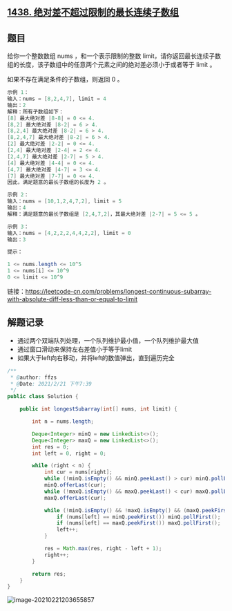 ## [1438. 绝对差不超过限制的最长连续子数组](https://leetcode-cn.com/problems/longest-continuous-subarray-with-absolute-diff-less-than-or-equal-to-limit/)

## 题目

给你一个整数数组 nums ，和一个表示限制的整数 limit，请你返回最长连续子数组的长度，该子数组中的任意两个元素之间的绝对差必须小于或者等于 limit 。

如果不存在满足条件的子数组，则返回 0 。

```java
示例 1：
输入：nums = [8,2,4,7], limit = 4
输出：2 
解释：所有子数组如下：
[8] 最大绝对差 |8-8| = 0 <= 4.
[8,2] 最大绝对差 |8-2| = 6 > 4. 
[8,2,4] 最大绝对差 |8-2| = 6 > 4.
[8,2,4,7] 最大绝对差 |8-2| = 6 > 4.
[2] 最大绝对差 |2-2| = 0 <= 4.
[2,4] 最大绝对差 |2-4| = 2 <= 4.
[2,4,7] 最大绝对差 |2-7| = 5 > 4.
[4] 最大绝对差 |4-4| = 0 <= 4.
[4,7] 最大绝对差 |4-7| = 3 <= 4.
[7] 最大绝对差 |7-7| = 0 <= 4. 
因此，满足题意的最长子数组的长度为 2 。

示例 2：
输入：nums = [10,1,2,4,7,2], limit = 5
输出：4 
解释：满足题意的最长子数组是 [2,4,7,2]，其最大绝对差 |2-7| = 5 <= 5 。

示例 3：
输入：nums = [4,2,2,2,4,4,2,2], limit = 0
输出：3
```

```java
提示：

1 <= nums.length <= 10^5
1 <= nums[i] <= 10^9
0 <= limit <= 10^9
```

链接：https://leetcode-cn.com/problems/longest-continuous-subarray-with-absolute-diff-less-than-or-equal-to-limit



## 解题记录

+ 通过两个双端队列处理，一个队列维护最小值，一个队列维护最大值
+ 通过窗口滑动来保持左右差值小于等于limit
+ 如果大于left向右移动，并将left的数值弹出，直到遍历完全

```java
/**
 * @author: ffzs
 * @Date: 2021/2/21 下午7:39
 */
public class Solution {

    public int longestSubarray(int[] nums, int limit) {

        int n = nums.length;

        Deque<Integer> minQ = new LinkedList<>();
        Deque<Integer> maxQ = new LinkedList<>();
        int res = 0;
        int left = 0, right = 0;

        while (right < n) {
            int cur = nums[right];
            while (!minQ.isEmpty() && minQ.peekLast() > cur) minQ.pollLast();
            minQ.offerLast(cur);
            while (!maxQ.isEmpty() && maxQ.peekLast() < cur) maxQ.pollLast();
            maxQ.offerLast(cur);

            while (!minQ.isEmpty() && !maxQ.isEmpty() && (maxQ.peekFirst() - minQ.peekFirst()) > limit) {
                if (nums[left] == minQ.peekFirst()) minQ.pollFirst();
                if (nums[left] == maxQ.peekFirst()) maxQ.pollFirst();
                left++;
            }

            res = Math.max(res, right - left + 1);
            right++;
        }

        return res;
    }
}
```

![image-20210221203655857](https://gitee.com/ffzs/picture_go/raw/master/img/image-20210221203655857.png)